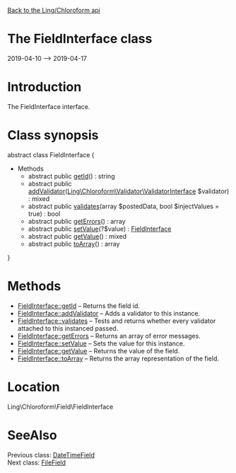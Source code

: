 [Back to the Ling/Chloroform api](https://github.com/lingtalfi/Chloroform/blob/master/doc/api/Ling/Chloroform.md)



The FieldInterface class
================
2019-04-10 --> 2019-04-17






Introduction
============

The FieldInterface interface.



Class synopsis
==============


abstract class <span class="pl-k">FieldInterface</span>  {

- Methods
    - abstract public [getId](https://github.com/lingtalfi/Chloroform/blob/master/doc/api/Ling/Chloroform/Field/FieldInterface/getId.md)() : string
    - abstract public [addValidator](https://github.com/lingtalfi/Chloroform/blob/master/doc/api/Ling/Chloroform/Field/FieldInterface/addValidator.md)([Ling\Chloroform\Validator\ValidatorInterface](https://github.com/lingtalfi/Chloroform/blob/master/doc/api/Ling/Chloroform/Validator/ValidatorInterface.md) $validator) : mixed
    - abstract public [validates](https://github.com/lingtalfi/Chloroform/blob/master/doc/api/Ling/Chloroform/Field/FieldInterface/validates.md)(array $postedData, bool $injectValues = true) : bool
    - abstract public [getErrors](https://github.com/lingtalfi/Chloroform/blob/master/doc/api/Ling/Chloroform/Field/FieldInterface/getErrors.md)() : array
    - abstract public [setValue](https://github.com/lingtalfi/Chloroform/blob/master/doc/api/Ling/Chloroform/Field/FieldInterface/setValue.md)(?$value) : [FieldInterface](https://github.com/lingtalfi/Chloroform/blob/master/doc/api/Ling/Chloroform/Field/FieldInterface.md)
    - abstract public [getValue](https://github.com/lingtalfi/Chloroform/blob/master/doc/api/Ling/Chloroform/Field/FieldInterface/getValue.md)() : mixed
    - abstract public [toArray](https://github.com/lingtalfi/Chloroform/blob/master/doc/api/Ling/Chloroform/Field/FieldInterface/toArray.md)() : array

}






Methods
==============

- [FieldInterface::getId](https://github.com/lingtalfi/Chloroform/blob/master/doc/api/Ling/Chloroform/Field/FieldInterface/getId.md) &ndash; Returns the field id.
- [FieldInterface::addValidator](https://github.com/lingtalfi/Chloroform/blob/master/doc/api/Ling/Chloroform/Field/FieldInterface/addValidator.md) &ndash; Adds a validator to this instance.
- [FieldInterface::validates](https://github.com/lingtalfi/Chloroform/blob/master/doc/api/Ling/Chloroform/Field/FieldInterface/validates.md) &ndash; Tests and returns whether every validator attached to this instanced passed.
- [FieldInterface::getErrors](https://github.com/lingtalfi/Chloroform/blob/master/doc/api/Ling/Chloroform/Field/FieldInterface/getErrors.md) &ndash; Returns an array of error messages.
- [FieldInterface::setValue](https://github.com/lingtalfi/Chloroform/blob/master/doc/api/Ling/Chloroform/Field/FieldInterface/setValue.md) &ndash; Sets the value for this instance.
- [FieldInterface::getValue](https://github.com/lingtalfi/Chloroform/blob/master/doc/api/Ling/Chloroform/Field/FieldInterface/getValue.md) &ndash; Returns the value of the field.
- [FieldInterface::toArray](https://github.com/lingtalfi/Chloroform/blob/master/doc/api/Ling/Chloroform/Field/FieldInterface/toArray.md) &ndash; Returns the array representation of the field.





Location
=============
Ling\Chloroform\Field\FieldInterface


SeeAlso
==============
Previous class: [DateTimeField](https://github.com/lingtalfi/Chloroform/blob/master/doc/api/Ling/Chloroform/Field/DateTimeField.md)<br>Next class: [FileField](https://github.com/lingtalfi/Chloroform/blob/master/doc/api/Ling/Chloroform/Field/FileField.md)<br>
